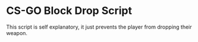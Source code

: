 # CS-GO Block Drop Script
This script is self explanatory, it just prevents the player from dropping their weapon.
